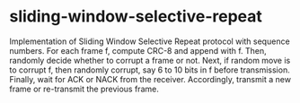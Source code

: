 # sliding-window-selective-repeat
Implementation of Sliding Window Selective Repeat protocol with sequence numbers. For each frame f, compute CRC-8 and append with f. Then, randomly decide whether to corrupt a frame or not. Next, if random move is to corrupt f, then randomly corrupt, say 6 to 10 bits in f before transmission. Finally, wait for ACK or NACK from the receiver. Accordingly, transmit a new frame or re-transmit the previous frame.
